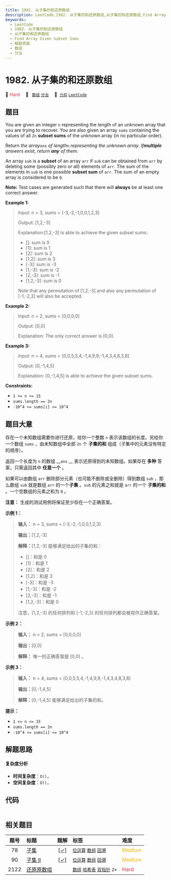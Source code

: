```yaml
---
title: 1982. 从子集的和还原数组
description: LeetCode,1982. 从子集的和还原数组,从子集的和还原数组,Find Array Given Subset Sums,解题思路,数组,分治
keywords:
  - LeetCode
  - 1982. 从子集的和还原数组
  - 从子集的和还原数组
  - Find Array Given Subset Sums
  - 解题思路
  - 数组
  - 分治
---
```


# 1982. 从子集的和还原数组

🔴 <font color=#ff334b>Hard</font>&emsp; 🔖&ensp; [`数组`](/tag/array.md) [`分治`](/tag/divide-and-conquer.md)&emsp; 🔗&ensp;[`力扣`](https://leetcode.cn/problems/find-array-given-subset-sums) [`LeetCode`](https://leetcode.com/problems/find-array-given-subset-sums)

## 题目

You are given an integer `n` representing the length of an unknown array that
you are trying to recover. You are also given an array `sums` containing the
values of all `2n` **subset sums** of the unknown array (in no particular
order).

Return _the array_`ans` _of length_`n` _representing the unknown array.
If**multiple** answers exist, return **any** of them_.

An array `sub` is a **subset** of an array `arr` if `sub` can be obtained from
`arr` by deleting some (possibly zero or all) elements of `arr`. The sum of
the elements in `sub` is one possible **subset sum** of `arr`. The sum of an
empty array is considered to be `0`.

**Note:** Test cases are generated such that there will **always** be at least
one correct answer.



**Example 1:**

> Input: n = 3, sums = [-3,-2,-1,0,0,1,2,3]
> 
> Output: [1,2,-3]
> 
> Explanation:[1,2,-3] is able to achieve the given subset sums:
> - []: sum is 0
> - [1]: sum is 1
> - [2]: sum is 2
> - [1,2]: sum is 3
> - [-3]: sum is -3
> - [1,-3]: sum is -2
> - [2,-3]: sum is -1
> - [1,2,-3]: sum is 0
> 
> Note that any permutation of [1,2,-3] and also any permutation of [-1,-2,3] will also be accepted.

**Example 2:**

> Input: n = 2, sums = [0,0,0,0]
> 
> Output: [0,0]
> 
> Explanation: The only correct answer is [0,0].

**Example 3:**

> Input: n = 4, sums = [0,0,5,5,4,-1,4,9,9,-1,4,3,4,8,3,8]
> 
> Output: [0,-1,4,5]
> 
> Explanation: [0,-1,4,5] is able to achieve the given subset sums.

**Constraints:**

  * `1 <= n <= 15`
  * `sums.length == 2n`
  * `-10^4 <= sums[i] <= 10^4`


## 题目大意

存在一个未知数组需要你进行还原，给你一个整数 `n` 表示该数组的长度。另给你一个数组 `sums` ，由未知数组中全部 `2n` 个 **子集的和**
组成（子集中的元素没有特定的顺序）。

返回一个长度为 `n` 的数组 __`ans` __ 表示还原得到的未知数组。如果存在 **多种** 答案，只需返回其中 **任意一个** 。

如果可以由数组 `arr` 删除部分元素（也可能不删除或全删除）得到数组 `sub` ，那么数组 `sub` 就是数组 `arr` 的一个**子集**
。`sub` 的元素之和就是 `arr` 的一个 **子集的和** 。一个空数组的元素之和为 `0` 。

**注意：** 生成的测试用例将保证至少存在一个正确答案。



**示例 1：**

> 
> 
> 
> 
> 
> **输入：** n = 3, sums = [-3,-2,-1,0,0,1,2,3]
> 
> **输出：**[1,2,-3]
> 
> **解释：**[1,2,-3] 能够满足给出的子集的和：
> - []：和是 0
> - [1]：和是 1
> - [2]：和是 2
> - [1,2]：和是 3
> - [-3]：和是 -3
> - [1,-3]：和是 -2
> - [2,-3]：和是 -1
> - [1,2,-3]：和是 0
> 
> 注意，[1,2,-3] 的任何排列和 [-1,-2,3] 的任何排列都会被视作正确答案。
> 
> 

**示例 2：**

> 
> 
> 
> 
> 
> **输入：** n = 2, sums = [0,0,0,0]
> 
> **输出：**[0,0]
> 
> **解释：** 唯一的正确答案是 [0,0] 。
> 
> 

**示例 3：**

> 
> 
> 
> 
> 
> **输入：** n = 4, sums = [0,0,5,5,4,-1,4,9,9,-1,4,3,4,8,3,8]
> 
> **输出：**[0,-1,4,5]
> 
> **解释：**[0,-1,4,5] 能够满足给出的子集的和。
> 
> 



**提示：**

  * `1 <= n <= 15`
  * `sums.length == 2n`
  * `-10^4 <= sums[i] <= 10^4`


## 解题思路

#### 复杂度分析

- **时间复杂度**：`O()`，
- **空间复杂度**：`O()`，

## 代码

```javascript

```

## 相关题目

<!-- prettier-ignore -->
| 题号 | 标题 | 题解 | 标签 | 难度 |
| :------: | :------ | :------: | :------ | :------ |
| 78 | [子集](https://leetcode.com/problems/subsets) | [[✓]](/problem/0078.md) |  [`位运算`](/tag/bit-manipulation.md) [`数组`](/tag/array.md) [`回溯`](/tag/backtracking.md) | <font color=#ffb800>Medium</font> |
| 90 | [子集 II](https://leetcode.com/problems/subsets-ii) | [[✓]](/problem/0090.md) |  [`位运算`](/tag/bit-manipulation.md) [`数组`](/tag/array.md) [`回溯`](/tag/backtracking.md) | <font color=#ffb800>Medium</font> |
| 2122 | [还原原数组](https://leetcode.com/problems/recover-the-original-array) |  |  [`数组`](/tag/array.md) [`哈希表`](/tag/hash-table.md) [`双指针`](/tag/two-pointers.md) `2+` | <font color=#ff334b>Hard</font> |